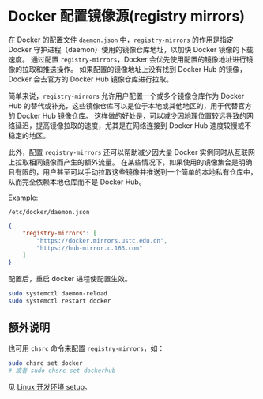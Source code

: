 # Docker 配置镜像源(registry mirrors)

在 Docker 的配置文件 `daemon.json` 中，`registry-mirrors` 的作用是指定 Docker 守护进程（daemon）使用的镜像仓库地址，以加快 Docker 镜像的下载速度。
通过配置 `registry-mirrors`，Docker 会优先使用配置的镜像地址进行镜像的拉取和推送操作。
如果配置的镜像地址上没有找到 Docker Hub 的镜像，Docker 会去官方的 Docker Hub 镜像仓库进行拉取。

简单来说，`registry-mirrors` 允许用户配置一个或多个镜像仓库作为 Docker Hub 的替代或补充，这些镜像仓库可以是位于本地或其他地区的，用于代替官方的 Docker Hub 镜像仓库。
这样做的好处是，可以减少因地理位置较远导致的网络延迟，提高镜像拉取的速度，尤其是在网络连接到 Docker Hub 速度较慢或不稳定的地区。

此外，配置 `registry-mirrors` 还可以帮助减少因大量 Docker 实例同时从互联网上拉取相同镜像而产生的额外流量。
在某些情况下，如果使用的镜像集合是明确且有限的，用户甚至可以手动拉取这些镜像并推送到一个简单的本地私有仓库中，从而完全依赖本地仓库而不是 Docker Hub。

Example:

`/etc/docker/daemon.json`

```json
{
    "registry-mirrors": [
        "https://docker.mirrors.ustc.edu.cn",
        "https://hub-mirror.c.163.com"
    ]
}
```

配置后，重启 docker 进程使配置生效。

```bash
sudo systemctl daemon-reload
sudo systemctl restart docker
```

## 额外说明

也可用 `chsrc` 命令来配置 `registry-mirrors`，如：

```bash
sudo chsrc set docker
# 或者 sudo chsrc set dockerhub
```

见 [Linux 开发环境 setup](../Linux/Linux%E5%BC%80%E5%8F%91%E7%8E%AF%E5%A2%83setup.md)。
